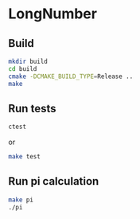 # LongNumber

## Build

```bash
mkdir build
cd build
cmake -DCMAKE_BUILD_TYPE=Release ..
make
```

## Run tests

```bash
ctest
```

or

```bash
make test
```

## Run pi calculation

```bash
make pi
./pi
```

